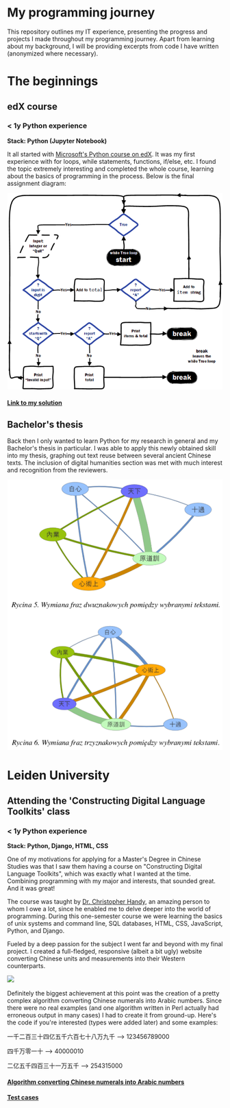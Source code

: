 # My programming journey

This repository outlines my IT experience, presenting the progress and projects I made throughout my programming journey. Apart from learning about my background, I will be providing excerpts from code I have written (anonymized where necessary).

# The beginnings

## edX course

### < 1y Python experience

**Stack: Python (Jupyter Notebook)**

It all started with [Microsoft's Python course on edX](https://learning.edx.org/course/course-v1:Microsoft+DEV236x+1T2017/home). It was my first experience with for loops, while statements, functions, if/else, etc. I found the topic extremely interesting and completed the whole course, learning about the basics of programming in the process. Below is the final assignment diagram:

![The forever (while True) loop diagram](Images/final-assignment.png)

#### [Link to my solution](edX%20Course/adding_report.py)

## Bachelor's thesis

Back then I only wanted to learn Python for my research in general and my Bachelor's thesis in particular. I was able to apply this newly obtained skill into my thesis, graphing out text reuse between several ancient Chinese texts. The inclusion of digital humanities section was met with much interest and recognition from the reviewers.

![The forever (while True) loop diagram](Images/thesis.png)

# Leiden University

## Attending the 'Constructing Digital Language Toolkits' class

### < 1y Python experience

**Stack: Python, Django, HTML, CSS**

One of my motivations for applying for a Master's Degree in Chinese Studies was that I saw them having a course on "Constructing Digital Language Toolkits", which was exactly what I wanted at the time. Combining programming with my major and interests, that sounded great. And it was great!

The course was taught by [Dr. Christopher Handy](https://github.com/handyc), an amazing person to whom I owe a lot, since he enabled me to delve deeper into the world of programming. During this one-semester course we were learning the basics of unix systems and command line, SQL databases, HTML, CSS, JavaScript, Python, and Django.

Fueled by a deep passion for the subject I went far and beyond with my final project. I created a full-fledged, responsive (albeit a bit ugly) website converting Chinese units and measurements into their Western counterparts.

![](Django%20converter/Converter.gif)

Definitely the biggest achievement at this point was the creation of a pretty complex algorithm converting Chinese numerals into Arabic numbers. Since there were no real examples (and one algorithm written in Perl actually had erroneous output in many cases) I had to create it from ground-up. Here's the code if you're interested (types were added later) and some examples:

一千二百三十四亿五千六百七十八万九千 --> 123456789000

四千万零一十 --> 40000010

二亿五千四百三十一万五千 --> 254315000

#### [Algorithm converting Chinese numerals into Arabic numbers](Python%20converter/converter_trillion.py)

#### [Test cases](Python%20converter/converter_test.py)
